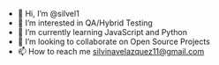 - 👋 Hi, I’m @silvel1
- 👀 I’m interested in QA/Hybrid Testing 
- 🌱 I’m currently learning JavaScript and Python
- 💞️ I’m looking to collaborate on Open Source Projects
- 📫 How to reach me silvinavelazquez11@gmail.com

<!---
silvel1/silvel1 is a ✨ special ✨ repository because its `README.md` (this file) appears on your GitHub profile.
You can click the Preview link to take a look at your changes.
--->
